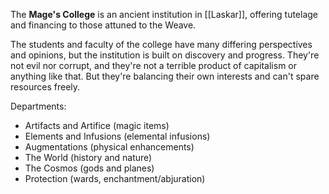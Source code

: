 The **Mage's College** is an ancient institution in [[Laskar]], offering tutelage and financing to those attuned to the Weave.

The students and faculty of the college have many differing perspectives and opinions, but the institution is built on discovery and progress. They're not evil nor corrupt, and they're not a terrible product of capitalism or anything like that. But they're balancing their own interests and can't spare resources freely.

Departments:
- Artifacts and Artifice (magic items)
- Elements and Infusions (elemental infusions)
- Augmentations (physical enhancements)
- The World (history and nature)
- The Cosmos (gods and planes)
- Protection (wards, enchantment/abjuration)